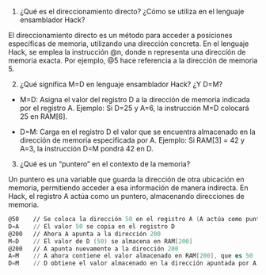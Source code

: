 1. ¿Qué es el direccionamiento directo? ¿Cómo se utiliza en el lenguaje ensamblador Hack?

El direccionamiento directo es un método para acceder a posiciones específicas de memoria, utilizando una dirección concreta. En el lenguaje Hack, se emplea la instrucción @n, donde n representa una dirección de memoria exacta. Por ejemplo, @5 hace referencia a la dirección de memoria 5.

2. ¿Qué significa M=D en lenguaje ensamblador Hack? ¿Y D=M?

* M=D: Asigna el valor del registro D a la dirección de memoria indicada por el registro A.
Ejemplo: Si D=25 y A=6, la instrucción M=D colocará 25 en RAM[6].

* D=M: Carga en el registro D el valor que se encuentra almacenado en la dirección de memoria especificada por A.
Ejemplo: Si RAM[3] = 42 y A=3, la instrucción D=M pondrá 42 en D.

3. ¿Qué es un “puntero” en el contexto de la memoria?

Un puntero es una variable que guarda la dirección de otra ubicación en memoria, permitiendo acceder a esa información de manera indirecta. En Hack, el registro A actúa como un puntero, almacenando direcciones de memoria.


```asm
@50    // Se coloca la dirección 50 en el registro A (A actúa como puntero)
D=A    // El valor 50 se copia en el registro D
@200   // Ahora A apunta a la dirección 200
M=D    // El valor de D (50) se almacena en RAM[200]
@200   // A apunta nuevamente a la dirección 200
A=M    // A ahora contiene el valor almacenado en RAM[200], que es 50
D=M    // D obtiene el valor almacenado en la dirección apuntada por A, que es 50

```
